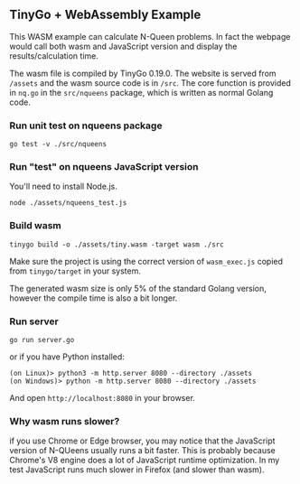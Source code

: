 ## TinyGo + WebAssembly Example

This WASM example can calculate N-Queen problems. In fact the webpage would call both wasm and JavaScript version and display the results/calculation time.

The wasm file is compiled by TinyGo 0.19.0. The website is served from ```/assets``` and the wasm source code is in ```/src```. The core function is provided in ```nq.go``` in the ```src/nqueens``` package, which is written as normal Golang code.

### Run unit test on nqueens package

```
go test -v ./src/nqueens
```

### Run "test" on nqueens JavaScript version

You'll need to install Node.js.

```
node ./assets/nqueens_test.js
```

### Build wasm

```
tinygo build -o ./assets/tiny.wasm -target wasm ./src
```

Make sure the project is using the correct version of ```wasm_exec.js``` copied from ```tinygo/target``` in your system.

The generated wasm size is only 5% of the standard Golang version, however the compile time is also a bit longer.

### Run server

```
go run server.go
```

or if you have Python installed:

```
(on Linux)> python3 -m http.server 8080 --directory ./assets
(on Windows)> python -m http.server 8080 --directory ./assets
```

And open ```http://localhost:8080``` in your browser.

### Why wasm runs slower?

if you use Chrome or Edge browser, you may notice that the JavaScript version of N-QUeens usually runs a bit faster. This is probably because Chrome's V8 engine does a lot of JavaScript runtime optimization. In my test JavaScript runs much slower in Firefox (and slower than wasm).
